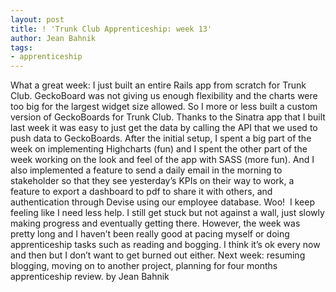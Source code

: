 ```yaml
---
layout: post
title: ! 'Trunk Club Apprenticeship: week 13'
author: Jean Bahnik
tags:
- apprenticeship
---
```

What a great week: I just built an entire Rails app from scratch for Trunk Club. GeckoBoard was not giving us enough flexibility and the charts were too big for the largest widget size allowed. So I more or less built a custom version of GeckoBoards for Trunk Club.
Thanks to the Sinatra app that I built last week it was easy to just get the data by calling the API that we used to push data to GeckoBoards. After the initial setup, I spent a big part of the week on implementing Highcharts (fun) and I spent the other part of the week working on the look and feel of the app with SASS (more fun). And I also implemented a feature to send a daily email in the morning to stakeholder so that they see yesterday’s KPIs on their way to work, a feature to export a dashboard to pdf to share it with others, and authentication through Devise using our employee database. Woo! 
I keep feeling like I need less help. I still get stuck but not against a wall, just slowly making progress and eventually getting there. However, the week was pretty long and I haven’t been really good at pacing myself or doing apprenticeship tasks such as reading and bogging. I think it’s ok every now and then but I don’t want to get burned out either.
Next week: resuming blogging, moving on to another project, planning for four months apprenticeship review.
by Jean Bahnik
